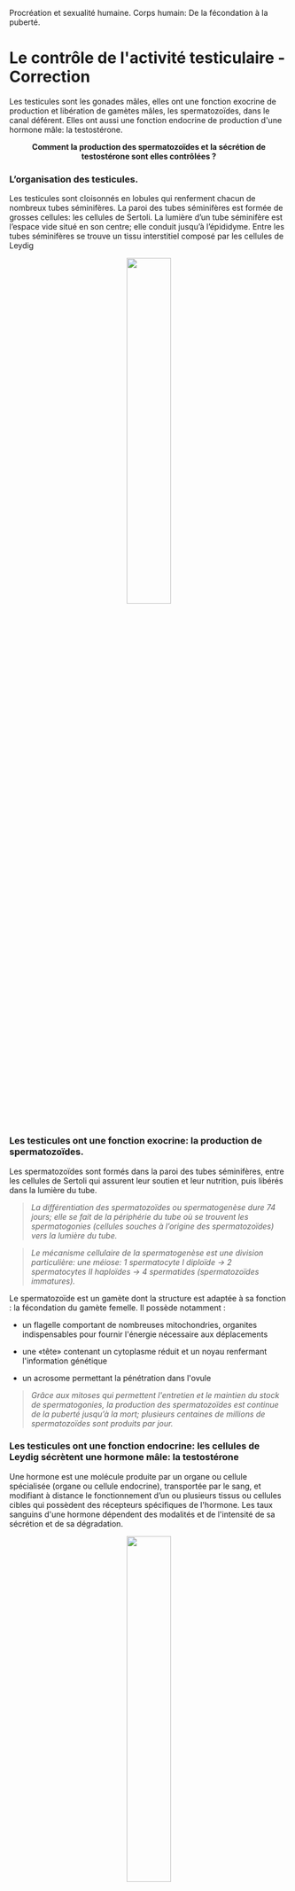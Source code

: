 <p>Procréation et sexualité humaine.      Corps humain: De la fécondation à la puberté.</p>

# Le contrôle de l'activité testiculaire - Correction

Les testicules sont les gonades mâles, elles ont une fonction exocrine de production et libération de gamètes mâles, les spermatozoïdes, dans le canal déférent. Elles ont aussi une fonction endocrine de production d'une hormone mâle: la testostérone. 

<p align=center><strong>Comment la production des spermatozoïdes et la sécrétion de testostérone sont elles contrôlées ?</strong></p>


### L’organisation des testicules.

Les testicules sont cloisonnés en lobules qui renferment chacun de nombreux tubes séminifères. La paroi des tubes séminifères est formée de grosses cellules: les cellules de Sertoli. La lumière d’un tube séminifère est l’espace vide situé en son centre; elle conduit jusqu’à l’épididyme. Entre les tubes séminifères se trouve un tissu interstitiel composé par les cellules de Leydig

<div align=center><a href="https://ipfs.io/ipfs/QmWvZiP15fyG4yiHiamb1Mxa5xbYtWcABphN7ZDjvgvPrz"><img src="https://ipfs.io/ipfs/QmWvZiP15fyG4yiHiamb1Mxa5xbYtWcABphN7ZDjvgvPrz" width= 40%></a></div>

### Les testicules ont une fonction exocrine: la production de spermatozoïdes.

Les spermatozoïdes sont formés dans la paroi des tubes séminifères, entre les cellules de Sertoli qui assurent leur soutien et leur nutrition, puis libérés dans la lumière du tube.

>*La différentiation des spermatozoïdes ou spermatogenèse dure 74 jours; elle se fait de la périphérie du tube où se trouvent les spermatogonies (cellules souches à l’origine des spermatozoïdes) vers la lumière du tube.*

>*Le mécanisme cellulaire de la spermatogenèse est une division particulière: une méiose: 1 spermatocyte I diploïde → 2 spermatocytes II haploïdes → 4 spermatides (spermatozoïdes immatures).*

Le spermatozoïde est un gamète dont la structure est adaptée à sa fonction : la fécondation du gamète femelle.  Il possède notamment :

- un flagelle comportant de nombreuses mitochondries, organites indispensables pour fournir l'énergie nécessaire aux déplacements

- une «tête» contenant un cytoplasme réduit et un noyau renfermant l'information génétique

- un acrosome permettant la pénétration dans l'ovule

>*Grâce aux mitoses qui permettent l'entretien et le maintien du stock de spermatogonies, la production des spermatozoïdes est continue de la puberté jusqu’à la mort; plusieurs centaines de millions de spermatozoïdes sont produits par jour.*

### Les testicules ont une fonction endocrine: les cellules de Leydig sécrètent une hormone mâle: la testostérone

Une hormone est une molécule produite par un organe ou cellule spécialisée (organe ou cellule endocrine), transportée par le sang, et modifiant à distance le fonctionnement d’un ou plusieurs tissus ou cellules cibles qui possèdent des récepteurs spécifiques de l'hormone.
Les taux sanguins d'une hormone dépendent des modalités et de l'intensité de sa sécrétion et de sa dégradation.

<div align=center><a href="https://ipfs.io/ipfs/Qmayq4HMAxPYniCXV5Jj5MePorAWxjqf8wnsnXif35xNFV"><img src="https://ipfs.io/ipfs/Qmayq4HMAxPYniCXV5Jj5MePorAWxjqf8wnsnXif35xNFV" width= 40%></a></div>

>*La testostérone est sécrétée de manière pulsatile: un pulse de sécrétion toutes les 4 heures; après chaque pulse, le taux sanguin de testostérone augmente rapidement puis décroît lentement (dégradation de la testostérone). Cependant, si l'on considère une échelle de temps plus grande, le taux sanguin de testostérone peut être considéré comme étant globalement constant.*

La testostérone à différentes fonctions: 

- elle induit le maintien des canaux de Wolff et leur différenciation en voies génitales mâles lors du développement des fœtus mâles

- elle stimule le développement et le maintien des caractères sexuels secondaires

- elle [stimule](https://ipfs.io/ipfs/QmZVTWKehPSLFTdG2LkYEp1CucreisiuoTV6fL538ndQwX) la spermatogenèse. 

### Le contrôle de l'activité testiculaire.               

<div align=center><a href="https://ipfs.io/ipfs/QmSFYRCYiApVoY2cxDQpRYWvizYQxtvgqLC2qmpgUXteV3"><img src="https://ipfs.io/ipfs/QmSFYRCYiApVoY2cxDQpRYWvizYQxtvgqLC2qmpgUXteV3" width= 80%></a></div>

- On déduit de l’expérience 1 que l’hypophyse stimule (à distance) le développement des testicules, la spermatogenèse, et l’activité endocrine des testicules (production de testostérone)

- On déduit de l’expérience 2 et du [document 6](https://ipfs.io/ipfs/QmP39ZCVfhb3fBg3XNjsre7im6E58jwPdQLhvS17KcELcA) que la LH (hormone hypophysaire) stimule la multiplication des cellules de Leydig et l’activité endocrine des testicules (production de testostérone par les cellules de Leydig).

- On déduit de l’expérience 3 que la FSH (hormone hypophysaire) stimule le développement des testicules.

- On déduit de l’expérience 4 et du [document 7](https://ipfs.io/ipfs/QmWu1rEdKcHkt4F2ENNgMXCePer6kqnG9kJVhQsFQjbkQS) que l’action combinée de la LH et de la FSH stimule la spermatogenèse.

- On déduit de l’expérience 5 que l’action de la testostérone (produite par les cellules de Leydig stimulées par la LH) sur les tubes séminifères suffisamment développés (grâce à l’action de la FSH) stimule la spermatogenèse.



### L'hypophyse contrôle le fonctionnement des testicules.

L’hypophyse est une glande endocrine située à la base du cerveau; elle secrète 2 hormones:

- la LH ou lutéinizing hormone

- la FSH ou folliculo stimulating hormone   (ces hormones doivent leurs noms aux fonctions qu'elles exercent chez les femmes)

Ces hormones sont des gonadostimulines ou gonadotrophines: elles stimulent le fonctionnement des gonades

- la LH stimule l’activité endocrine des cellules de Leydig (libération de testostérone)

- la FSH stimule le développement des tubes séminifères

La testostérone (hormone sécrétée par les cellules de Leydig testiculaires) stimule les tubes séminifères (à condition qu'ils soient suffisamment développés grâce à l’action de la FSH) ce qui stimule la spermatogenèse.

### L'hypothalamus contrôle l'activité endocrine de l'hypophyse

L’hypothalamus est une région du cerveau située au dessus de l’hypophyse; ils sont reliés ensemble par un système de capillaires sanguins (système porte hypophysaire) au niveau de la tige hypophysaire
Certains neurones de l’hypothalamus libèrent une neuro-hormone dans le système porte hypophysaire: la GnRH ou “gonadotrophine releasing hormone”.  La GnRH stimule l’activité endocrine de l’hypophyse.

<div align=center><a href="https://ipfs.io/ipfs/QmXojGakoakE7iZ96BWVut622ewPs2jtjt4C2pHX9fnBbx"><img src="https://ipfs.io/ipfs/QmXojGakoakE7iZ96BWVut622ewPs2jtjt4C2pHX9fnBbx" width= 40%></a></div>

### La testostérone exerce un rétro-contrôle négatif sur l'activité endocrine du complexe hypothalamo-hypophysaire

>*L'activité endocrine du complexe hypothalamo-hypophysaire est sensible au taux sanguin de testostérone: les cellules de l'hypophyse et de l'hypothalamus possèdent des récepteurs spécifiques à la testostérone, ce sont des cellules cibles de la testostérone.*
*Lorsque la testostéronémie est faible ou nulle, l'activité endocrine du complexe hypothalamo-hypophysaire est stimulée. Lorsque la testostéronémie est forte, l'activité endocrine du complexe hypothalamo-hypophysaire est inhibée, on parle de rétro-contrôle négatif.*


### Schéma bilan du contrôle de l’activité testiculaire.

<div align=center><a href="https://ipfs.io/ipfs/QmSGuWBL3sy1PCVGNfi2pntU5M6PAfRk6GPNDDZm6UvwsU"><img src="https://ipfs.io/ipfs/QmSGuWBL3sy1PCVGNfi2pntU5M6PAfRk6GPNDDZm6UvwsU" width= 90%></a></div>

*+ = stimulation*

*- = inhibition*
